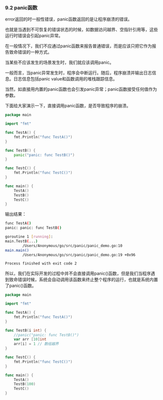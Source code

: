 ### 9.2 panic函数

error返回的时一般性错误，panic函数返回的是让程序崩溃的错误。

也就是当遇到不可恢复的错误状态的时候，如数据访问越界、空指针引用等，这些运行时错误会引起panic异常。

在一般情况下，我们不应通过panic函数来报告普通错误，而是应该只把它作为报告致命错误的一种方式。

当某些不应该发生的场景发生时，我们就应该调用panic。

一般而言，当panic异常发生时，程序会中断运行。随后，程序崩溃并输出日志信息。日志信息包括panic value和函数调用的堆栈跟踪信息。

当然，如直接用内置的panic函数也会引发panic异常；panic函数接受任何值作为参数。

下面给大家演示一下，直接调用panic函数，是否导致程序的崩溃。

```go
package main

import "fmt"

func TestA() {
	fmt.Println("func TestA()")
}

func TestB() {
	panic("panic: func TestB()")
}

func TestC() {
	fmt.Println("func TestC()")
}

func main() {
	TestA()
	TestB()
	TestC()
}
```

输出结果：

```bash
func TestA()
panic: panic: func TestB()

goroutine 1 [running]:
main.TestB(...)
        /Users/Anonymous/go/src/panic/panic_demo.go:10
main.main()
        /Users/Anonymous/go/src/panic/panic_demo.go:19 +0x96

Process finished with exit code 2
```

所以，我们在实际开发的过程中并不会直接调用panic\(\)函数，但是我们当程序遇到致命错误时候，系统会自动调用该函数来终止整个程序的运行，也就是系统内置了panic\(\)函数。

```go
package main

import "fmt"

func TestA() {
	fmt.Println("func TestA()")
}

func TestB(i int) {
	//panic("panic: func TestB()")
	var arr [10]int
	arr[i] = 1 // 数组越界
}

func TestC() {
	fmt.Println("func TestC()")
}

func main() {
	TestA()
	TestB(100)
	TestC()
}
```



